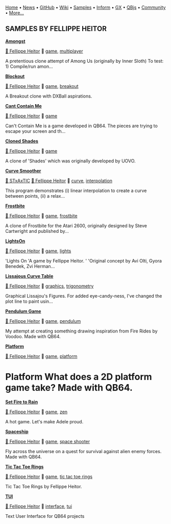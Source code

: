 [Home](https://qb64.com) • [News](../news.md) • [GitHub](https://github.com/QB64Official/qb64) • [Wiki](https://github.com/QB64Official/qb64/wiki) • [Samples](../samples.md) • [Inform](../inform.md) • [GX](../gx.md) • [QBjs](../qbjs.md) • [Community](../community.md) • [More...](../more.md)

## SAMPLES BY FELLIPPE HEITOR

**[Amongst](amongst/index.md)**

[🐝 Fellippe Heitor](fellippe-heitor.md) 🔗 [game](game.md), [multiplayer](multiplayer.md)

A pretentious clone attempt of Among Us (originally by Inner Sloth)  To test: 1) Compile/run amon...

**[Blockout](blockout/index.md)**

[🐝 Fellippe Heitor](fellippe-heitor.md) 🔗 [game](game.md), [breakout](breakout.md)

A Breakout clone with DXBall aspirations.

**[Cant Contain Me](cant-contain-me/index.md)**

[🐝 Fellippe Heitor](fellippe-heitor.md) 🔗 [game](game.md)

Can't Contain Me is a game developed in QB64.  The pieces are trying to escape your screen and th...

**[Cloned Shades](cloned-shades/index.md)**

[🐝 Fellippe Heitor](fellippe-heitor.md) 🔗 [game](game.md)

A clone of 'Shades' which was originally developed by UOVO.

**[Curve Smoother](curve-smoother/index.md)**

[🐝 STxAxTIC](stxaxtic.md) [🐝 Fellippe Heitor](fellippe-heitor.md) 🔗 [curve](curve.md), [interpolation](interpolation.md)

This program demonstrates (i) linear interpolation to create a curve between points, (ii) a relax...

**[Frostbite](frostbite/index.md)**

[🐝 Fellippe Heitor](fellippe-heitor.md) 🔗 [game](game.md), [frostbite](frostbite.md)

A clone of Frostbite for the Atari 2600, originally designed by Steve Cartwright and published by...

**[LightsOn](lightson/index.md)**

[🐝 Fellippe Heitor](fellippe-heitor.md) 🔗 [game](game.md), [lights](lights.md)

'Lights On 'A game by Fellippe Heitor. ' 'Original concept by Avi Olti, Gyora Benedek, Zvi Herman...

**[Lissajous Curve Table](lissajous-curve-table/index.md)**

[🐝 Fellippe Heitor](fellippe-heitor.md) 🔗 [graphics](graphics.md), [trigonometry](trigonometry.md)

Graphical Lissajou's Figures.  For added eye-candy-ness, I've changed the plot line to paint usin...

**[Pendulum Game](pendulum-game/index.md)**

[🐝 Fellippe Heitor](fellippe-heitor.md) 🔗 [game](game.md), [pendulum](pendulum.md)

My attempt at creating something drawing inspiration from Fire Rides by Voodoo. Made with QB64.

**[Platform](platform/index.md)**

[🐝 Fellippe Heitor](fellippe-heitor.md) 🔗 [game](game.md), [platform](platform.md)

# Platform  What does a 2D platform game take?  Made with QB64.

**[Set Fire to Rain](set-fire-to-rain/index.md)**

[🐝 Fellippe Heitor](fellippe-heitor.md) 🔗 [game](game.md), [zen](zen.md)

A hot game. Let's make Adele proud.

**[Spaceship](spaceship/index.md)**

[🐝 Fellippe Heitor](fellippe-heitor.md) 🔗 [game](game.md), [space shooter](space-shooter.md)

Fly across the universe on a quest for survival against alien enemy forces. Made with QB64.

**[Tic Tac Toe Rings](tic-tac-toe-rings/index.md)**

[🐝 Fellippe Heitor](fellippe-heitor.md) 🔗 [game](game.md), [tic tac toe rings](tic-tac-toe-rings.md)

Tic Tac Toe Rings by Fellippe Heitor.

**[TUI](tui/index.md)**

[🐝 Fellippe Heitor](fellippe-heitor.md) 🔗 [interface](interface.md), [tui](tui.md)

Text User Interface for QB64 projects
